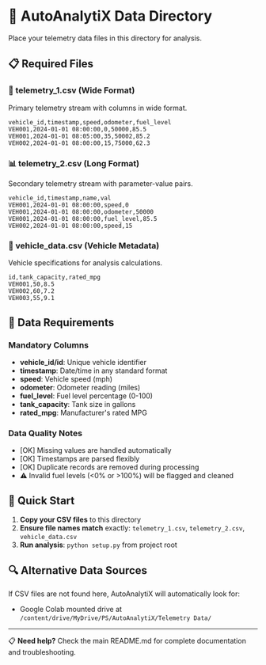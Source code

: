 # 📁 AutoAnalytiX Data Directory

Place your telemetry data files in this directory for analysis.

## 📋 Required Files

### 🚛 telemetry_1.csv (Wide Format)
Primary telemetry stream with columns in wide format.

```csv
vehicle_id,timestamp,speed,odometer,fuel_level
VEH001,2024-01-01 08:00:00,0,50000,85.5
VEH001,2024-01-01 08:05:00,35,50002,85.2
VEH002,2024-01-01 08:00:00,15,75000,62.3
```

### 📊 telemetry_2.csv (Long Format)
Secondary telemetry stream with parameter-value pairs.

```csv
vehicle_id,timestamp,name,val
VEH001,2024-01-01 08:00:00,speed,0
VEH001,2024-01-01 08:00:00,odometer,50000
VEH001,2024-01-01 08:00:00,fuel_level,85.5
VEH002,2024-01-01 08:00:00,speed,15
```

### 🚗 vehicle_data.csv (Vehicle Metadata)
Vehicle specifications for analysis calculations.

```csv
id,tank_capacity,rated_mpg
VEH001,50,8.5
VEH002,60,7.2
VEH003,55,9.1
```

## 📝 Data Requirements

### Mandatory Columns
- **vehicle_id/id**: Unique vehicle identifier
- **timestamp**: Date/time in any standard format
- **speed**: Vehicle speed (mph)
- **odometer**: Odometer reading (miles)
- **fuel_level**: Fuel level percentage (0-100)
- **tank_capacity**: Tank size in gallons
- **rated_mpg**: Manufacturer's rated MPG

### Data Quality Notes
- [OK] Missing values are handled automatically
- [OK] Timestamps are parsed flexibly
- [OK] Duplicate records are removed during processing
- ⚠️ Invalid fuel levels (<0% or >100%) will be flagged and cleaned

## 🚀 Quick Start

1. **Copy your CSV files** to this directory
2. **Ensure file names match** exactly: `telemetry_1.csv`, `telemetry_2.csv`, `vehicle_data.csv`
3. **Run analysis**: `python setup.py` from project root

## 🔍 Alternative Data Sources

If CSV files are not found here, AutoAnalytiX will automatically look for:
- Google Colab mounted drive at `/content/drive/MyDrive/PS/AutoAnalytiX/Telemetry Data/`

---

📋 **Need help?** Check the main README.md for complete documentation and troubleshooting.